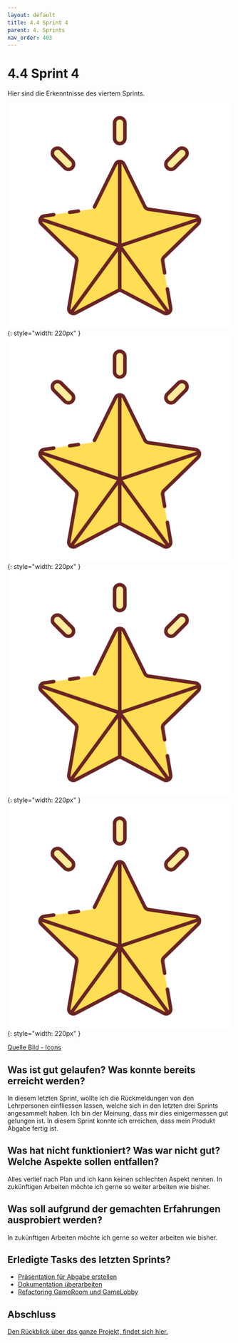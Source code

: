 ```yaml
---
layout: default
title: 4.4 Sprint 4
parent: 4. Sprints
nav_order: 403
---
```


# 4.4 Sprint 4

Hier sind die Erkenntnisse des viertem Sprints.

![Star 1](../ressources/icons/star.png){: style="width: 220px" }
![Star 2](../ressources/icons/star.png){: style="width: 220px" }
![Star 3](../ressources/icons/star.png){: style="width: 220px" }
![Star 4](../ressources/icons/star.png){: style="width: 220px" }

[Quelle Bild - Icons](../anhang/600-quellen.html#64-icons)

## Was ist gut gelaufen? Was konnte bereits erreicht werden?

In diesem letzten Sprint, wollte ich die Rückmeldungen von den Lehrpersonen einfliessen lassen, welche sich in den letzten drei Sprints angesammelt haben. Ich bin der Meinung, dass mir dies einigermassen gut gelungen ist. In diesem Sprint konnte ich erreichen, dass mein Produkt Abgabe fertig ist.

## Was hat nicht funktioniert? Was war nicht gut? Welche Aspekte sollen entfallen?

Alles verlief nach Plan und ich kann keinen schlechten Aspekt nennen. In zukünftigen Arbeiten möchte ich gerne so weiter arbeiten wie bisher.

## Was soll aufgrund der gemachten Erfahrungen ausprobiert werden?

In zukünftigen Arbeiten möchte ich gerne so weiter arbeiten wie bisher.

## Erledigte Tasks des letzten Sprints?

* [Präsentation für Abgabe erstellen](https://github.com/Euthal02/SemArb4_GameLobby/issues/3)
* [Dokumentation überarbeiten](https://github.com/Euthal02/SemArb4_GameLobby/issues/22)
* [Refactoring GameRoom und GameLobby](https://github.com/Euthal02/SemArb4_GameLobby/issues/21)

## Abschluss

[Den Rückblick über das ganze Projekt, findet sich hier.](../schlussteil/500-schlussteil.html)
